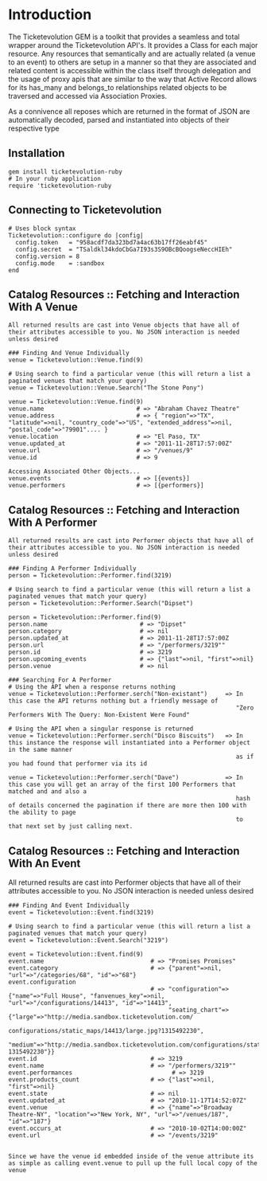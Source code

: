 Introduction
============
The Ticketevolution GEM is a toolkit that provides a seamless and total wrapper around the Ticketevolution API's. It provides a Class for each major resource. Any resources that semantically and are actually related (a venue to an event) to others are setup in a manner so that they are associated and related content is accessible within the class itself through delegation and the usage of proxy apis that are similar to the way that Active Record allows for its has_many and belongs_to relationships related objects to be traversed and accessed via Association Proxies.

As a connivence all reposes which are returned in the format of JSON are automatically decoded, parsed and instantiated into objects of their respective type


Installation
------------
  
    gem install ticketevolution-ruby
    # In your ruby application
    require 'ticketevolution-ruby
  


Connecting to Ticketevolution
---------------------

    # Uses block syntax
    Ticketevolution::configure do |config|
      config.token   = "958acdf7da323bd7a4ac63b17ff26eabf45"
      config.secret  = "TSaldkl34kdoCbGa7I93s3S9OBcBQoogseNeccHIEh"
      config.version = 8
      config.mode    = :sandbox
    end



Catalog Resources :: Fetching and Interaction With A Venue
---------------------
    All returned results are cast into Venue objects that have all of their attributes accessible to you. No JSON interaction is needed unless desired
    
    ### Finding And Venue Individually 
    venue = Ticketevolution::Venue.find(9) 
  
    # Using search to find a particular venue (this will return a list a paginated venues that match your query)
    venue = Ticketevolution::Venue.Search("The Stone Pony") 

    venue = Ticketevolution::Venue.find(9)
    venue.name                          # => "Abraham Chavez Theatre"    
    venue.address                       # => { "region"=>"TX", "latitude"=>nil, "country_code"=>"US", "extended_address"=>nil, "postal_code"=>"79901".... }
    venue.location                      # => "El Paso, TX"
    venue.updated_at                    # => "2011-11-28T17:57:00Z"
    venue.url                           # => "/venues/9"
    venue.id                            # => 9
    
    Accessing Associated Other Objects...
    venue.events                        # => [{events}]
    venue.performers                    # => [{performers}]

Catalog Resources :: Fetching and Interaction With A Performer
---------------------
    All returned results are cast into Performer objects that have all of their attributes accessible to you. No JSON interaction is needed unless desired

    ### Finding A Performer Individually 
    person = Ticketevolution::Performer.find(3219) 
  
    # Using search to find a particular venue (this will return a list a paginated venues that match your query)
    person = Ticketevolution::Performer.Search("Dipset") 

    person = Ticketevolution::Performer.find(9)
    person.name                          # => "Dipset"    
    person.category                      # => nil
    person.updated_at                    # => 2011-11-28T17:57:00Z
    person.url                           # => "/performers/3219""
    person.id                            # => 3219
    person.upcoming_events               # => {"last"=>nil, "first"=>nil}
    person.venue                         # => nil
   
    ### Searching For A Performer
    # Using the API when a response returns nothing
    venue = Ticketevolution::Performer.serch("Non-existant")     => In this case the API returns nothing but a friendly message of 
                                                                    "Zero Performers With The Query: Non-Existent Were Found"
    
    # Using the API when a singular response is returned
    venue = Ticketevolution::Performer.serch("Disco Biscuits")   => In this instance the response will instantiated into a Performer object in the same manner
                                                                    as if you had found that performer via its id

    venue = Ticketevolution::Performer.serch("Dave")             => In this case you will get an array of the first 100 Performers that matched and and also a 
                                                                    hash of details concerned the pagination if there are more then 100 with the ability to page
                                                                    to that next set by just calling next.    
    
   
   
Catalog Resources :: Fetching and Interaction With An Event 
---------------------   
All returned results are cast into Performer objects that have all of their attributes accessible to you. No JSON interaction is needed unless desired
    
    ### Finding And Event Individually 
    event = Ticketevolution::Event.find(3219) 

    # Using search to find a particular venue (this will return a list a paginated venues that match your query)
    event = Ticketevolution::Event.Search("3219") 

    event = Ticketevolution::Event.find(9)
    event.name                              # => "Promises Promises"    
    event.category                          # => {"parent"=>nil, "url"=>"/categories/68", "id"=>"68"}
    event.configuration                     
                                            # => "configuration"=>{"name"=>"Full House", "fanvenues_key"=>nil, "url"=>"/configurations/14413", "id"=>"14413",                                                                                               
                                                 "seating_chart"=> {"large"=>"http://media.sandbox.ticketevolution.com/
                                                 configurations/static_maps/14413/large.jpg?1315492230", 
                                                 "medium"=>"http://media.sandbox.ticketevolution.com/configurations/static_maps/14413/medium.jpg?1315492230"}}
    event.id                                # => 3219
    event.name                              # => "/performers/3219""
    event.performances                            # => 3219
    event.products_count                    # => {"last"=>nil, "first"=>nil}
    event.state                             # => nil
    event.updated_at                        # => "2010-11-17T14:52:07Z"
    event.venue                             # => {"name"=>"Broadway Theatre-NY", "location"=>"New York, NY", "url"=>"/venues/187", "id"=>"187"}    
    event.occurs_at                         # => "2010-10-02T14:00:00Z"
    event.url                               # => "/events/3219"
    
    
    Since we have the venue id embedded inside of the venue attribute its as simple as calling event.venue to pull up the full local copy of the venue 
